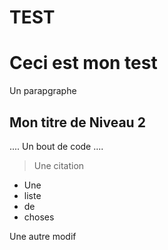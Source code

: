 # TEST
# Ceci est mon test

Un parapgraphe

## Mon titre de Niveau 2

....
Un bout de code
....

> Une citation

- Une
- liste
- de
- choses

Une autre modif

